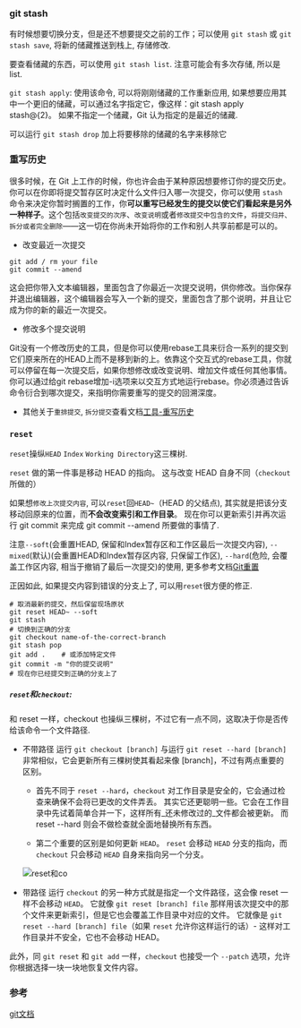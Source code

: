 ### git stash

有时候想要切换分支，但是还不想要提交之前的工作；可以使用 `git stash` 或 `git stash save`, 将新的储藏推送到栈上, 存储修改. 

要查看储藏的东西，可以使用 `git stash list`. 注意可能会有多次存储, 所以是list. 

`git stash apply`: 使用该命令, 可以将刚刚储藏的工作重新应用, 如果想要应用其中一个更旧的储藏，可以通过名字指定它，像这样：git stash apply stash@{2}。 如果不指定一个储藏，Git 认为指定的是最近的储藏.

可以运行 `git stash drop` 加上将要移除的储藏的名字来移除它

### 重写历史

很多时候，在 Git 上工作的时候，你也许会由于某种原因想要修订你的提交历史。你可以在你即将提交暂存区时决定什么文件归入哪一次提交，你可以使用 `stash` 命令来决定你暂时搁置的工作，你**可以重写已经发生的提交以使它们看起来是另外一种样子**。这个包括`改变提交的次序`、`改变说明`或者`修改提交中包含的文件`，`将提交归并、拆分或者完全删除`——这一切在你尚未开始将你的工作和别人共享前都是可以的。

* 改变最近一次提交

```
git add / rm your file
git commit --amend
``` 

这会把你带入文本编辑器，里面包含了你最近一次提交说明，供你修改。当你保存并退出编辑器，这个编辑器会写入一个新的提交，里面包含了那个说明，并且让它成为你的新的最近一次提交。

* 修改多个提交说明

Git没有一个修改历史的工具，但是你可以使用rebase工具来衍合一系列的提交到它们原来所在的HEAD上而不是移到新的上。依靠这个交互式的rebase工具，你就可以停留在每一次提交后，如果你想修改或改变说明、增加文件或任何其他事情。你可以通过给git rebase增加-i选项来以交互方式地运行rebase。你必须通过告诉命令衍合到哪次提交，来指明你需要重写的提交的回溯深度。


* 其他关于`重排提交`, `拆分提交`查看文档[工具-重写历史](https://git-scm.com/book/zh/v1/Git-%E5%B7%A5%E5%85%B7-%E9%87%8D%E5%86%99%E5%8E%86%E5%8F%B2)

### `reset`

`reset`操纵`HEAD` `Index` `Working Directory`这三棵树.

`reset` 做的第一件事是移动 HEAD 的指向。 这与改变 HEAD 自身不同（`checkout` 所做的）

如果想`修改上次提交内容`, 可以`reset`回`HEAD~`（HEAD 的父结点), 其实就是把该分支移动回原来的位置，而**不会改变索引和工作目录**。 现在你可以更新索引并再次运行 git commit 来完成 git commit --amend 所要做的事情了.

注意`--soft`(会重置HEAD, 保留和Index暂存区和工作区最后一次提交内容), `--mixed`(默认)(会重置HEAD和Index暂存区内容, 只保留工作区), `--hard`(危险, 会覆盖工作区内容, 相当于撤销了最后一次提交)的使用, 更多参考文档[Git重置](https://git-scm.com/book/zh/v2/Git-%E5%B7%A5%E5%85%B7-%E9%87%8D%E7%BD%AE%E6%8F%AD%E5%AF%86)


正因如此, 如果提交内容到错误的分支上了, 可以用`reset`很方便的修正.
```
# 取消最新的提交，然后保留现场原状
git reset HEAD~ --soft
git stash
# 切换到正确的分支
git checkout name-of-the-correct-branch
git stash pop
git add .    # 或添加特定文件
git commit -m "你的提交说明"
# 现在你已经提交到正确的分支上了
```

##### `reset`和`checkout`:

和 reset 一样，checkout 也操纵三棵树，不过它有一点不同，这取决于你是否传给该命令一个文件路径.

* 不带路径
运行 `git checkout [branch]` 与运行 `git reset --hard [branch]` 非常相似，它会更新所有三棵树使其看起来像 [branch]，不过有两点重要的区别。

    * 首先不同于 `reset --hard`，`checkout` 对工作目录是安全的，它会通过检查来确保不会将已更改的文件弄丢。 其实它还更聪明一些。它会在工作目录中先试着简单合并一下，这样所有_还未修改过的_文件都会被更新。 而 reset --hard 则会不做检查就全面地替换所有东西。

    * 第二个重要的区别是如何更新 `HEAD`。 `reset` 会移动 `HEAD` 分支的指向，而 `checkout` 只会移动 `HEAD` 自身来指向另一个分支。

    ![reset和co](./res/reset和co.png)

* 带路径
运行 `checkout` 的另一种方式就是指定一个文件路径，这会像 reset 一样不会移动 `HEAD`。 它就像 `git reset [branch] file` 那样用该次提交中的那个文件来更新索引，但是它也会覆盖工作目录中对应的文件。 它就像是 `git reset --hard [branch] file`（如果 `reset` 允许你这样运行的话）- 这样对工作目录并不安全，它也不会移动 HEAD。

此外，同 `git reset` 和 `git add` 一样，`checkout` 也接受一个 `--patch` 选项，允许你根据选择一块一块地恢复文件内容。



### 参考
[git文档](https://git-scm.com/book/zh/v2/)
